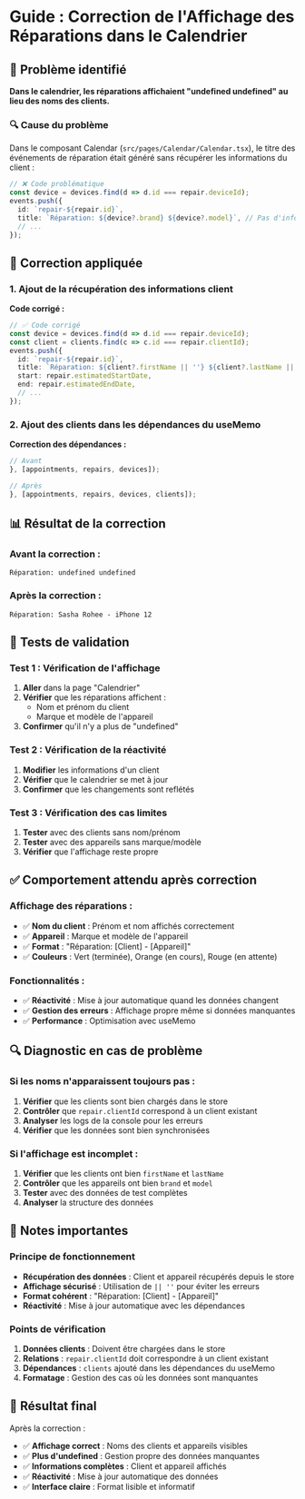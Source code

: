 # Guide : Correction de l'Affichage des Réparations dans le Calendrier

## 🎯 Problème identifié

**Dans le calendrier, les réparations affichaient "undefined undefined" au lieu des noms des clients.**

### 🔍 Cause du problème

Dans le composant Calendar (`src/pages/Calendar/Calendar.tsx`), le titre des événements de réparation était généré sans récupérer les informations du client :

```typescript
// ❌ Code problématique
const device = devices.find(d => d.id === repair.deviceId);
events.push({
  id: `repair-${repair.id}`,
  title: `Réparation: ${device?.brand} ${device?.model}`, // Pas d'info client
  // ...
});
```

## 🔧 Correction appliquée

### 1. Ajout de la récupération des informations client

**Code corrigé :**
```typescript
// ✅ Code corrigé
const device = devices.find(d => d.id === repair.deviceId);
const client = clients.find(c => c.id === repair.clientId);
events.push({
  id: `repair-${repair.id}`,
  title: `Réparation: ${client?.firstName || ''} ${client?.lastName || ''} - ${device?.brand || ''} ${device?.model || ''}`,
  start: repair.estimatedStartDate,
  end: repair.estimatedEndDate,
  // ...
});
```

### 2. Ajout des clients dans les dépendances du useMemo

**Correction des dépendances :**
```typescript
// Avant
}, [appointments, repairs, devices]);

// Après
}, [appointments, repairs, devices, clients]);
```

## 📊 Résultat de la correction

### Avant la correction :
```
Réparation: undefined undefined
```

### Après la correction :
```
Réparation: Sasha Rohee - iPhone 12
```

## 🧪 Tests de validation

### Test 1 : Vérification de l'affichage
1. **Aller** dans la page "Calendrier"
2. **Vérifier** que les réparations affichent :
   - Nom et prénom du client
   - Marque et modèle de l'appareil
3. **Confirmer** qu'il n'y a plus de "undefined"

### Test 2 : Vérification de la réactivité
1. **Modifier** les informations d'un client
2. **Vérifier** que le calendrier se met à jour
3. **Confirmer** que les changements sont reflétés

### Test 3 : Vérification des cas limites
1. **Tester** avec des clients sans nom/prénom
2. **Tester** avec des appareils sans marque/modèle
3. **Vérifier** que l'affichage reste propre

## ✅ Comportement attendu après correction

### Affichage des réparations :
- ✅ **Nom du client** : Prénom et nom affichés correctement
- ✅ **Appareil** : Marque et modèle de l'appareil
- ✅ **Format** : "Réparation: [Client] - [Appareil]"
- ✅ **Couleurs** : Vert (terminée), Orange (en cours), Rouge (en attente)

### Fonctionnalités :
- ✅ **Réactivité** : Mise à jour automatique quand les données changent
- ✅ **Gestion des erreurs** : Affichage propre même si données manquantes
- ✅ **Performance** : Optimisation avec useMemo

## 🔍 Diagnostic en cas de problème

### Si les noms n'apparaissent toujours pas :

1. **Vérifier** que les clients sont bien chargés dans le store
2. **Contrôler** que `repair.clientId` correspond à un client existant
3. **Analyser** les logs de la console pour les erreurs
4. **Vérifier** que les données sont bien synchronisées

### Si l'affichage est incomplet :

1. **Vérifier** que les clients ont bien `firstName` et `lastName`
2. **Contrôler** que les appareils ont bien `brand` et `model`
3. **Tester** avec des données de test complètes
4. **Analyser** la structure des données

## 📝 Notes importantes

### Principe de fonctionnement
- **Récupération des données** : Client et appareil récupérés depuis le store
- **Affichage sécurisé** : Utilisation de `|| ''` pour éviter les erreurs
- **Format cohérent** : "Réparation: [Client] - [Appareil]"
- **Réactivité** : Mise à jour automatique avec les dépendances

### Points de vérification
1. **Données clients** : Doivent être chargées dans le store
2. **Relations** : `repair.clientId` doit correspondre à un client existant
3. **Dépendances** : `clients` ajouté dans les dépendances du useMemo
4. **Formatage** : Gestion des cas où les données sont manquantes

## 🎯 Résultat final

Après la correction :
- ✅ **Affichage correct** : Noms des clients et appareils visibles
- ✅ **Plus d'undefined** : Gestion propre des données manquantes
- ✅ **Informations complètes** : Client et appareil affichés
- ✅ **Réactivité** : Mise à jour automatique des données
- ✅ **Interface claire** : Format lisible et informatif
